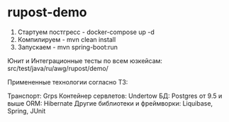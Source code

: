 # rupost-demo

1. Стартуем постгресс - docker-compose up -d
2. Компилируем - mvn clean install
3. Запускаем - mvn spring-boot:run

 Юнит и Интеграционные тесты по всем юзкейсам: src/test/java/ru/awg/rupost/demo/

 Примененные технологии согласно ТЗ:

 Транспорт: Grps
 Контейнер сервлетов: Undertow
 БД: Postgres от 9.5 и выше
 ORM: Hibernate
 Другие библиотеки и фреймворки: Liquibase, Spring, JUnit
